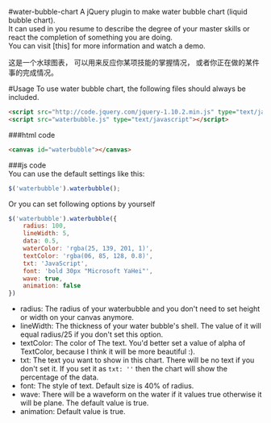 #water-bubble-chart
A jQuery plugin to make water bubble chart (liquid bubble chart).  
It can used in you resume to describe the degree of your master skills or react the completion of something you are doing.  
You can visit [this] for more information and watch a demo. 
  
这是一个水球图表， 可以用来反应你某项技能的掌握情况， 或者你正在做的某件事的完成情况。

#Usage
To use water bubble chart, the following files should always be included.

```html
<script src="http://code.jquery.com/jquery-1.10.2.min.js" type="text/javascript"></script>
<script src="waterbubble.js" type="text/javascript"></script>
```

###html code
```html
<canvas id="waterbubble"></canvas>
```
###js code  
You can use the default settings like this: 
```javascript
$('waterbubble').waterbubble();
```

Or you can set following options by yourself
```javascript
$('waterbubble').waterbubble({
	radius: 100,
    lineWidth: 5,
    data: 0.5,
    waterColor: 'rgba(25, 139, 201, 1)',
    textColor: 'rgba(06, 85, 128, 0.8)',
    txt: 'JavaScript',
    font: 'bold 30px "Microsoft YaHei"',
    wave: true,
    animation: false
})
```

* radius: The radius of your waterbubble and you don't need to set height or width on your canvas anymore.
* lineWidth: The thickness of your water bubble's shell. The value of it will equal radius/25 if you don't set this option.
* textColor: The color of The text. You'd better set a value of alpha of TextColor, because I think it will be more beautiful :).
* txt: The text you want to show in this chart. There will be no text if you don't set it. If you set it as `txt: ''` then the chart will show the percentage of the data.
* font: The style of text. Default size is 40% of radius.
* wave: There will be a waveform on the water if it values true otherwise it will be plane. The default value is true.
* animation: Default value is true.
